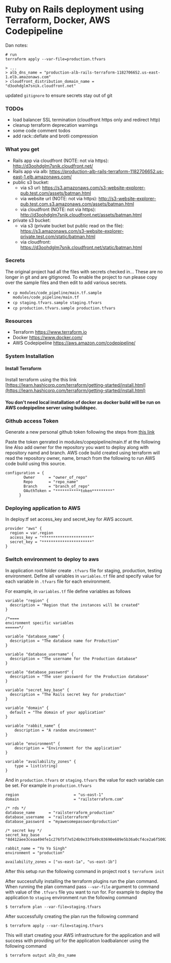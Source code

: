 # Ruby on Rails deployment using Terraform, Docker, AWS Codepipeline

Dan notes:

```
# run
terraform apply --var-file=production.tfvars

> ...
> alb_dns_name = "production-alb-rails-terraform-1182706652.us-east-1.elb.amazonaws.com"
> cloudfront_distribution_domain_name = "d3oohdglm7snik.cloudfront.net"
```

updated `gitignore` to ensure secrets stay out of git

### TODOs

* load balancer SSL termination (cloudfront https only and redirect http)
* cleanup terraform deprecation warnings
* some code comment todos
* add rack::deflate and brotli compression

### What you get

* Rails app via cloudfront (NOTE: not via https): http://d3oohdglm7snik.cloudfront.net/
* Rails app via alb: https://production-alb-rails-terraform-1182706652.us-east-1.elb.amazonaws.com/
* public s3 bucket:
	* via s3 url: https://s3.amazonaws.com/s3-website-explorer-pub.test.com/assets/batman.html
	* via website url (NOTE: not via https): http://s3-website-explorer-pub.test.com.s3.amazonaws.com/assets/batman.html
	* via cloudfront (NOTE: not via https): http://d3oohdglm7snik.cloudfront.net/assets/batman.html
* private s3 bucket:
	* via s3 (private bucket but public read on the file): https://s3.amazonaws.com/s3-website-explorer-private.test.com/static/batman.html
	* via cloudfront: https://d3oohdglm7snik.cloudfront.net/static/batman.html   

### Secrets

The original project had all the files with secrets checked in... These are no longer in git and are gitignored. To enable the project to run please copy over the sample files and then edit to add various secrets.

* `cp modules/code_pipeline/main.tf.sample modules/code_pipeline/main.tf`
* `cp staging.tfvars.sample staging.tfvars`
* `cp production.tfvars.sample production.tfvars`

### Resources

  - Terraform https://www.terraform.io
  - Docker https://www.docker.com/
  - AWS Codepipeline https://aws.amazon.com/codepipeline/

### System Installation

#### Install Terraform

Install terraform using the this link [https://learn.hashicorp.com/terraform/getting-started/install.html](https://learn.hashicorp.com/terraform/getting-started/install.html)

#### You don't need local installation of docker as docker build will be run on AWS codepipeline server using buildspec.

### Github access Token

Generate a new personal github token following the steps from [this link](https://help.github.com/en/github/authenticating-to-github/creating-a-personal-access-token-for-the-command-line#creating-a-token)

Paste the token genrated in modules/copepipeline/main.tf at the following line
Also add owner for the repository you want to deploy along with repository namd and branch.
AWS code build created using terraform will read the repository owner, name, brnach from the following to run AWS code build using this source.

```
configuration = {
        Owner      = "owner_of_repo"
        Repo       = "repo_name"
        Branch     = "branch_of_repo"
        OAuthToken = "***********token*********"
      }

```

### Deploying application to AWS

In deploy.tf set access_key and secret_key for AWS account.

```
provider "aws" {
  region = var.region
  access_key = "**********************"
  secret_key = "**********************"
}
```

### Switch environment to deploy to aws

In application root folder create `.tfvars` file for staging, production, testing environment. Define all variables in `variables.tf` file and specify value for each variable in `.tfvars` file for each environment.

For example, in `variables.tf` file define variables as follows

```
variable "region" {
  description = "Region that the instances will be created"
}

/*====
environment specific variables
======*/

variable "database_name" {
  description = "The database name for Production"
}

variable "database_username" {
  description = "The username for the Production database"
}

variable "database_password" {
  description = "The user password for the Production database"
}

variable "secret_key_base" {
  description = "The Rails secret key for production"
}

variable "domain" {
  default = "The domain of your application"
}

variable "rabbit_name" {
	description = "A random environment"
}

variable "environment" {
	description = "Environment for the application"
}

variable "availability_zones" {
	type = list(string)
}
```

And in `production.tfvars` or `staging.tfvars` the value for each variable can be set.
For example in `production.tfvars`

```
region                        = "us-east-1"
domain                        = "railsterraform.com"

/* rds */
database_name      = "railsterraform_production"
database_username  = "railsterraform"
database_password  = "myawesomepasswordproduction"

/* secret key */
secret_key_base    = "8d412aee3ceaa494fe1c276f5f7e524b9e33f649c03690e689e5b36a0cf4ce2a6f50024bc31f276c22b668e619d61a42b79f5e595759f377a8fa373e2907f41e"

rabbit_name = "Yo Yo Singh"
environment = "production"

availability_zones = ["us-east-1a", "us-east-1b"]

```

After this setup run the following command in project root
`$ terraform init`

After successfully installing the terraform plugins run the plan command. When running the plan command pass `--var-file` argument to command with value of the `.tfvars` file you want to run for.
For example to deploy the application to `staging` environment run the following command

`$ terraform plan --var-file=staging.tfvars`

After successfully creating the plan run the following command

`$ terraform apply --var-file=staging.tfvars`

This will start creating your AWS infrastructure for the application and will success with providing url for the application loadbalancer using the following command

`$ terraform output alb_dns_name`
